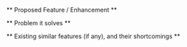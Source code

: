 ** Proposed Feature / Enhancement **
<!-- Enter the a short/succinct description of the feature/enhancement you are requesting here. -->

** Problem it solves **
<!-- Provide an explanation for why you are requesting this feature/enhancement, what value it provides, etc. -->

** Existing similar features (if any), and their shortcomings **
<!-- Explain why existing similar features fall short of your expectation. -->
<!-- This section can be skipped if there are no existing similar features. -->